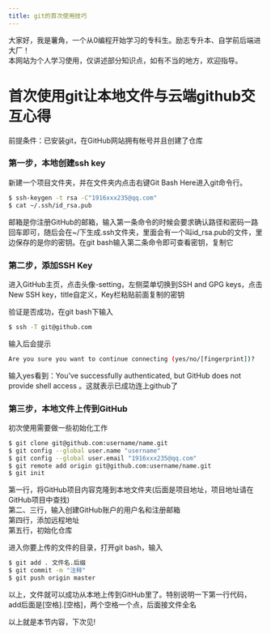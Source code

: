 ```yaml
---
title: git的首次使用技巧
---
```


大家好，我是薯角，一个从0编程开始学习的专科生。励志专升本、自学前后端进大厂！
<br/>
本网站为个人学习使用，仅讲述部分知识点，如有不当的地方，欢迎指导。

# 首次使用git让本地文件与云端github交互心得

 前提条件：已安装git，在GitHub网站拥有帐号并且创建了仓库

 ### 第一步，本地创建ssh key

 新建一个项目文件夹，并在文件夹内点击右键Git Bash Here进入git命令行。

``` bash
$ ssh-keygen -t rsa -C"1916xxx235@qq.com"
$ cat ~/.ssh/id_rsa.pub
```

邮箱是你注册GitHub的邮箱，输入第一条命令的时候会要求确认路径和密码一路回车即可，随后会在~/下生成.ssh文件夹，里面会有一个叫id_rsa.pub的文件，里边保存的是你的密钥。在git bash输入第二条命令即可查看密钥，复制它

### 第二步，添加SSH Key

进入GitHub主页，点击头像-setting，左侧菜单切换到SSH and GPG keys，点击New SSH key，title自定义，Key栏粘贴前面复制的密钥

验证是否成功，在git bash下输入

``` bash
$ ssh -T git@github.com
```

输入后会提示

``` bash
Are you sure you want to continue connecting (yes/no/[fingerprint])? 
```

输入yes看到：You’ve successfully authenticated, but GitHub does not provide shell access 。这就表示已成功连上github了

### 第三步，本地文件上传到GitHub

初次使用需要做一些初始化工作

``` bash
$ git clone git@github.com:username/name.git
$ git config --global user.name "username" 
$ git config --global user.email "1916xxx235@qq.com"
$ git remote add origin git@github.com:username/name.git
$ git init
```

第一行，将GitHub项目内容克隆到本地文件夹(后面是项目地址，项目地址请在GitHub项目中查找)<br/>
第二、三行，输入创建GitHub账户的用户名和注册邮箱
<br/>
第四行，添加远程地址
<br/>
第五行，初始化仓库

进入你要上传的文件的目录，打开git bash，输入

``` bash
$ git add . 文件名.后缀
$ git commit -m "注释"
$ git push origin master
```

以上，文件就可以成功从本地上传到GitHub里了。特别说明一下第一行代码，add后面是[空格].[空格]，两个空格一个点，后面接文件全名

以上就是本节内容，下次见!


